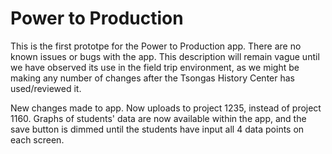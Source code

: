 # Power to Production

This is the first prototpe for the Power to Production app. There are no known issues or bugs with the app. This description will remain vague until we have observed its use in the field trip environment, as we might be making any number of changes after the Tsongas History Center has used/reviewed it.

New changes made to app.  Now uploads to project 1235, instead of project 1160. Graphs of students' data are now available within the app, and the save button is dimmed until the students have input all 4 data points on each screen.
